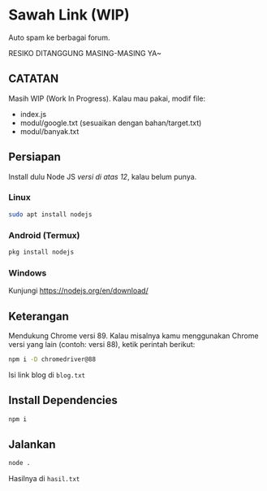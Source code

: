 # Sawah Link (WIP)

Auto spam ke berbagai forum.

RESIKO DITANGGUNG MASING-MASING YA~

## CATATAN

Masih WIP (Work In Progress). Kalau mau pakai, modif file:

- index.js
- modul/google.txt (sesuaikan dengan bahan/target.txt)
- modul/banyak.txt

## Persiapan

Install dulu Node JS _versi di atas 12_, kalau belum punya.

### Linux

```bash
sudo apt install nodejs
```

### Android (Termux)

```bash
pkg install nodejs
```

### Windows

Kunjungi https://nodejs.org/en/download/

## Keterangan

Mendukung Chrome versi 89. Kalau misalnya kamu menggunakan Chrome versi yang lain (contoh: versi 88), ketik perintah berikut:

```bash
npm i -D chromedriver@88
```

Isi link blog di `blog.txt`

## Install Dependencies

```bash
npm i
```

## Jalankan

```bash
node .
```

Hasilnya di `hasil.txt`